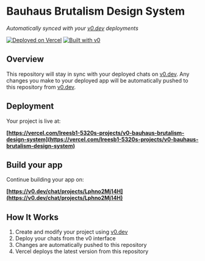 # Bauhaus Brutalism Design System

*Automatically synced with your [v0.dev](https://v0.dev) deployments*

[![Deployed on Vercel](https://img.shields.io/badge/Deployed%20on-Vercel-black?style=for-the-badge&logo=vercel)](https://vercel.com/lreesb1-5320s-projects/v0-bauhaus-brutalism-design-system)
[![Built with v0](https://img.shields.io/badge/Built%20with-v0.dev-black?style=for-the-badge)](https://v0.dev/chat/projects/Lphno2Mj14H)

## Overview

This repository will stay in sync with your deployed chats on [v0.dev](https://v0.dev).
Any changes you make to your deployed app will be automatically pushed to this repository from [v0.dev](https://v0.dev).

## Deployment

Your project is live at:

**[https://vercel.com/lreesb1-5320s-projects/v0-bauhaus-brutalism-design-system](https://vercel.com/lreesb1-5320s-projects/v0-bauhaus-brutalism-design-system)**

## Build your app

Continue building your app on:

**[https://v0.dev/chat/projects/Lphno2Mj14H](https://v0.dev/chat/projects/Lphno2Mj14H)**

## How It Works

1. Create and modify your project using [v0.dev](https://v0.dev)
2. Deploy your chats from the v0 interface
3. Changes are automatically pushed to this repository
4. Vercel deploys the latest version from this repository
